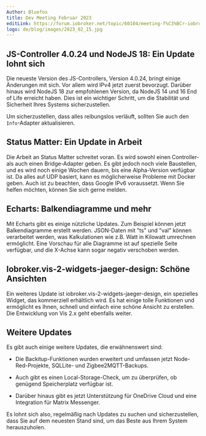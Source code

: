 ```yaml
---
Author: Bluefox
title: Dev Meeting Februar 2023
editLink: https://forum.iobroker.net/topic/60104/meeting-f%C3%BCr-iobroker-core-dev-admin-15-02-23-20-30
logo: de/blog/images/2023_02_15.jpg
---
```

## JS-Controller 4.0.24 und NodeJS 18: Ein Update lohnt sich
<!-- ID: 298942 -->
Die neueste Version des JS-Controllers, Version 4.0.24, bringt einige Änderungen mit sich.
Vor allem wird IPv4 jetzt zuerst bevorzugt.
Darüber hinaus wird NodeJS 18 zur empfohlenen Version, da NodeJS 14 und 16 End of Life erreicht haben.
Dies ist ein wichtiger Schritt, um die Stabilität und Sicherheit Ihres Systems sicherzustellen.
<!-- ID: 157078 -->

Um sicherzustellen, dass alles reibungslos verläuft, sollten Sie auch den `Info`-Adapter aktualisieren.
<!-- ID: 263085 -->

## Status Matter: Ein Update in Arbeit
<!-- ID: 363434 -->
Die Arbeit an Status Matter schreitet voran. Es wird sowohl einen Controller- als auch einen Bridge-Adapter geben.
Es gibt jedoch noch viele Baustellen, und es wird noch einige Wochen dauern, bis eine Alpha-Version verfügbar ist.
Da alles auf UDP basiert, kann es möglicherweise Probleme mit Docker geben.
Auch ist zu beachten, dass Google IPv6 voraussetzt. Wenn Sie helfen möchten, können Sie sich gerne melden.
<!-- ID: 133815 -->

## Echarts: Balkendiagramme und mehr
<!-- ID: 352410 -->
Mit Echarts gibt es einige nützliche Updates.
Zum Beispiel können jetzt Balkendiagramme erstellt werden.
JSON-Daten mit "ts" und "val" können verarbeitet werden, was Kalkulationen wie z.B. Watt in Kilowatt umrechnen ermöglicht.
Eine Vorschau für alle Diagramme ist auf spezielle Seite verfügbar, und die X-Achse kann sogar negativ verschoben werden.
<!-- ID: 773900 -->

## Iobroker.vis-2-widgets-jaeger-design: Schöne Ansichten
<!-- ID: 645223 -->
Ein weiteres Update ist iobroker.vis-2-widgets-jaeger-design, ein spezielles Widget, das kommerziell erhältlich wird.
Es hat einige tolle Funktionen und ermöglicht es Ihnen, schnell und einfach eine schöne Ansicht zu erstellen. Die Entwicklung von Vis 2.x geht ebenfalls weiter.
<!-- ID: 855401 -->

## Weitere Updates
<!-- ID: 514231 -->
Es gibt auch einige weitere Updates, die erwähnenswert sind:
<!-- ID: 938600 -->

- Die Backitup-Funktionen wurden erweitert und umfassen jetzt Node-Red-Projekte, SQLLite- und Zigbee2MQTT-Backups.
<!-- ID: 982885 -->
- Auch gibt es einen Local-Storage-Check, um zu überprüfen, ob genügend Speicherplatz verfügbar ist.
<!-- ID: 373370 -->
- Darüber hinaus gibt es jetzt Unterstützung für OneDrive Cloud und eine Integration für Matrix Messenger.
<!-- ID: 240705 -->

Es lohnt sich also, regelmäßig nach Updates zu suchen und sicherzustellen, dass Sie auf dem neuesten Stand sind, um das Beste aus Ihrem System herauszuholen.
<!-- ID: 930654 -->